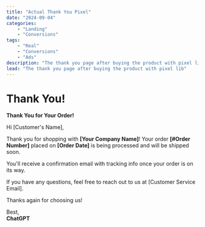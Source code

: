 ```yaml
---
title: "Actual Thank You Pixel"
date: "2024-09-04"
categories:
    - "Landing"
    - "Conversions"
tags:
    - "Real"
    - "Conversions"
    - "Ads"
description: "The thank you page after buying the product with pixel lib"
lead: "The thank you page after buying the product with pixel lib"
---
```


<script src="https://sdk.moneyoyo.com/v1/pxl.js" defer></script>

# Thank You!

**Thank You for Your Order!**

Hi [Customer's Name],

Thank you for shopping with **[Your Company Name]**! Your order **[#Order Number]** placed on **[Order Date]** is being
processed and will be shipped soon.

You'll receive a confirmation email with tracking info once your order is on its way.

If you have any questions, feel free to reach out to us at [Customer Service Email].

Thanks again for choosing us!

Best,  
**ChatGPT**


<script>window.mnyypxl();</script>
